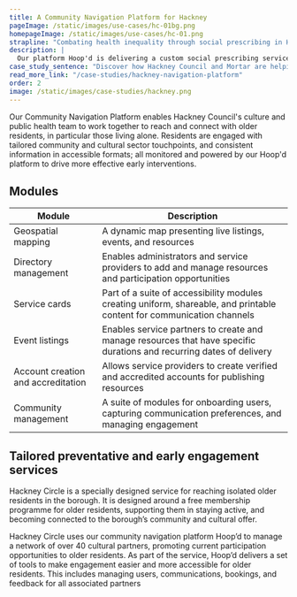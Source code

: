 ```yaml
---
title: A Community Navigation Platform for Hackney
pageImage: /static/images/use-cases/hc-01bg.png
homepageImage: /static/images/use-cases/hc-01.png
strapline: "Combating health inequality through social prescribing in Hackney"
description: |
  Our platform Hoop'd is delivering a custom social prescribing service in Hackney. Hackney Circle combats health inequality through creative health and wellbeing interventions, reaching isolated older residents with participation opportunities.
case_study_sentence: "Discover how Hackney Council and Mortar are helping older residents through social prescribing and creative health initiatives."
read_more_link: "/case-studies/hackney-navigation-platform"
order: 2
image: /static/images/case-studies/hackney.png
---
```


Our Community Navigation Platform enables Hackney Council's culture and public health team to work together to reach and connect with older residents, in particular those living alone. Residents are engaged with tailored community and cultural sector touchpoints, and consistent information in accessible formats; all monitored and powered by our Hoop'd platform to drive more effective early interventions.

<section>
  <h2>Modules</h2>
  <table>
    <thead>
      <tr>
        <th>Module</th>
        <th>Description</th>
      </tr>
    </thead>
    <tbody>
      <tr>
        <td>Geospatial mapping</td>
        <td>A dynamic map presenting live listings, events, and resources</td>
      </tr>
      <tr>
        <td>Directory management</td>
        <td>Enables administrators and service providers to add and manage resources and participation opportunities</td>
      </tr>
      <tr>
        <td>Service cards</td>
        <td>Part of a suite of accessibility modules creating uniform, shareable, and printable content for communication channels</td>
      </tr>
      <tr>
        <td>Event listings</td>
        <td>Enables service partners to create and manage resources that have specific durations and recurring dates of delivery</td>
      </tr>
      <tr>
        <td>Account creation and accreditation</td>
        <td>Allows service providers to create verified and accredited accounts for publishing resources</td>
      </tr>
      <tr>
        <td>Community management</td>
        <td>A suite of modules for onboarding users, capturing communication preferences, and managing engagement</td>
      </tr>
    </tbody>
  </table>
</section>

Tailored preventative and early engagement services
---------------------------------------------------------------------------------------------------------------------------------
Hackney Circle is a specially designed service for reaching isolated older residents in the borough. It is designed around a free membership programme for older residents, supporting them in staying active, and becoming connected to the borough’s community and cultural offer.

Hackney Circle uses our community navigation platform Hoop’d to manage a network of over 40 cultural partners, promoting current participation opportunities to older residents. As part of the service, Hoop’d delivers a set of tools to make engagement easier and more accessible for older residents. This includes managing users, communications, bookings, and feedback for all associated partners
